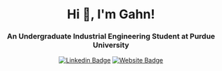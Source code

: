<div align="center">
  
  # Hi 👋, I'm Gahn!
  ### An Undergraduate Industrial Engineering Student at Purdue University

  [![Linkedin Badge](https://img.shields.io/badge/LinkedIn-blue?logo=linkedin&logoColor=white&style=for-the-badge)](https://www.linkedin.com/in/gahn-mungarndee/)
  [![Website Badge](https://img.shields.io/badge/Website*-dimgray?logo=goodreads&logoColor=white&style=for-the-badge)](https://itsgahndi.github.io/)
  
</div>
